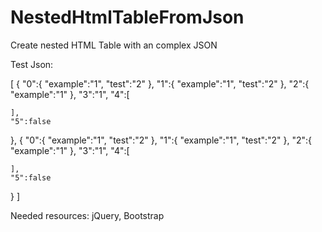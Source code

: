 # NestedHtmlTableFromJson
Create nested HTML Table with an complex JSON

Test Json:

[
  {
    "0":{
      "example":"1",
      "test":"2"
    },
    "1":{
      "example":"1",
      "test":"2"
    },
    "2":{
      "example":"1"
    },
    "3":"1",
    "4":[

    ],
    "5":false
  },
  {
    "0":{
      "example":"1",
      "test":"2"
    },
    "1":{
      "example":"1",
      "test":"2"
    },
    "2":{
      "example":"1"
    },
    "3":"1",
    "4":[

    ],
    "5":false
  }
]


Needed resources: jQuery, Bootstrap

